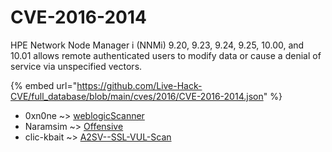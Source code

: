 # CVE-2016-2014

HPE Network Node Manager i (NNMi) 9.20, 9.23, 9.24, 9.25, 10.00, and 10.01 allows remote authenticated users to modify data or cause a denial of service via unspecified vectors.

{% embed url="https://github.com/Live-Hack-CVE/full_database/blob/main/cves/2016/CVE-2016-2014.json" %}


* 0xn0ne ~> [weblogicScanner](https://zeste.alice-snow.ru/2016/database/cve-2016-2014/weblogicscanner-0xn0ne)
* Naramsim ~> [Offensive](https://zeste.alice-snow.ru/2016/database/cve-2016-2014/offensive-naramsim)
* clic-kbait ~> [A2SV--SSL-VUL-Scan](https://zeste.alice-snow.ru/2016/database/cve-2016-2014/a2sv--ssl-vul-scan-clic-kbait)